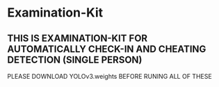 # Examination-Kit
THIS IS EXAMINATION-KIT FOR AUTOMATICALLY CHECK-IN AND CHEATING DETECTION (SINGLE PERSON)
-------------------------------------------------------------------------------------------
PLEASE DOWNLOAD YOLOv3.weights BEFORE RUNING ALL OF THESE

